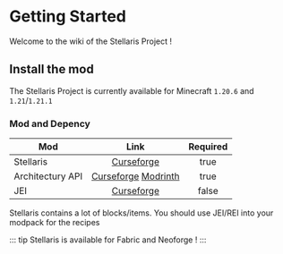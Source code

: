 # Getting Started

Welcome to the wiki of the Stellaris Project !

## Install the mod

The Stellaris Project is currently available for Minecraft `1.20.6` and `1.21`/`1.21.1`

### Mod and Depency


| Mod              |                                                               Link                                                               | Required |
| ---------------- | :-------------------------------------------------------------------------------------------------------------------------------: | :------: |
| Stellaris        |                              [Curseforge](https://legacy.curseforge.com/minecraft/mc-mods/stellaris)                              |   true   |
| Architectury API | [Curseforge](https://www.curseforge.com/minecraft/mc-mods/architectury-api) [Modrinth](https://modrinth.com/mod/architectury-api) |   true   |
| JEI              |                                  [Curseforge](https://www.curseforge.com/minecraft/mc-mods/jei)                                  |  false  |

Stellaris contains a lot of blocks/items. You should use JEI/REI into your modpack for the recipes

::: tip
Stellaris is available for Fabric and Neoforge !
:::
